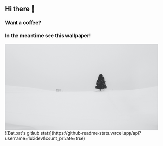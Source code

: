 ## Hi there 👋
### Want a coffee?
### In the meantime see this wallpaper!
<img src="Docs/wallpaper.png"/>
![Bat.bat's github stats](https://github-readme-stats.vercel.app/api?username=1ukidev&count_private=true)

<!--
**1ukidev/1ukidev** is a ✨ _special_ ✨ repository because its `README.md` (this file) appears on your GitHub profile.

Here are some ideas to get you started:

- 🔭 I’m currently working on ...
- 🌱 I’m currently learning ...
- 👯 I’m looking to collaborate on ...
- 🤔 I’m looking for help with ...
- 💬 Ask me about ...
- 📫 How to reach me: ...
- 😄 Pronouns: ...
- ⚡ Fun fact: ...
-->
